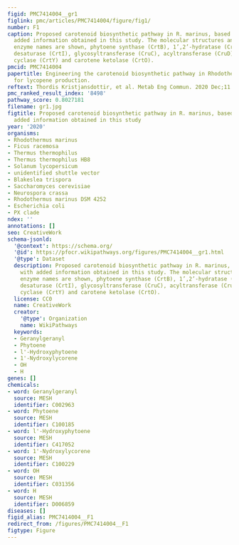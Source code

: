 ```yaml
---
figid: PMC7414004__gr1
figlink: pmc/articles/PMC7414004/figure/fig1/
number: F1
caption: Proposed carotenoid biosynthetic pathway in R. marinus, based on (), with
  added information obtained in this study. The molecular structures and abbreviated
  enzyme names are shown, phytoene synthase (CrtB), 1’,2’-hydratase (CruF), phytoene
  desaturase (CrtI), glycosyltransferase (CruC), acyltransferase (CruD), lycopene
  cyclase (CrtY) and carotene ketolase (CrtO).
pmcid: PMC7414004
papertitle: Engineering the carotenoid biosynthetic pathway in Rhodothermus marinus
  for lycopene production.
reftext: Thordis Kristjansdottir, et al. Metab Eng Commun. 2020 Dec;11:e00140.
pmc_ranked_result_index: '8498'
pathway_score: 0.8027181
filename: gr1.jpg
figtitle: Proposed carotenoid biosynthetic pathway in R. marinus, based on (), with
  added information obtained in this study
year: '2020'
organisms:
- Rhodothermus marinus
- Ficus racemosa
- Thermus thermophilus
- Thermus thermophilus HB8
- Solanum lycopersicum
- unidentified shuttle vector
- Blakeslea trispora
- Saccharomyces cerevisiae
- Neurospora crassa
- Rhodothermus marinus DSM 4252
- Escherichia coli
- PX clade
ndex: ''
annotations: []
seo: CreativeWork
schema-jsonld:
  '@context': https://schema.org/
  '@id': https://pfocr.wikipathways.org/figures/PMC7414004__gr1.html
  '@type': Dataset
  description: Proposed carotenoid biosynthetic pathway in R. marinus, based on (),
    with added information obtained in this study. The molecular structures and abbreviated
    enzyme names are shown, phytoene synthase (CrtB), 1’,2’-hydratase (CruF), phytoene
    desaturase (CrtI), glycosyltransferase (CruC), acyltransferase (CruD), lycopene
    cyclase (CrtY) and carotene ketolase (CrtO).
  license: CC0
  name: CreativeWork
  creator:
    '@type': Organization
    name: WikiPathways
  keywords:
  - Geranylgeranyl
  - Phytoene
  - l'-Hydroxyphytoene
  - 1'-Nydroxylycorene
  - OH
  - H
genes: []
chemicals:
- word: Geranylgeranyl
  source: MESH
  identifier: C002963
- word: Phytoene
  source: MESH
  identifier: C100185
- word: l'-Hydroxyphytoene
  source: MESH
  identifier: C417052
- word: 1'-Nydroxylycorene
  source: MESH
  identifier: C100229
- word: OH
  source: MESH
  identifier: C031356
- word: H
  source: MESH
  identifier: D006859
diseases: []
figid_alias: PMC7414004__F1
redirect_from: /figures/PMC7414004__F1
figtype: Figure
---
```

